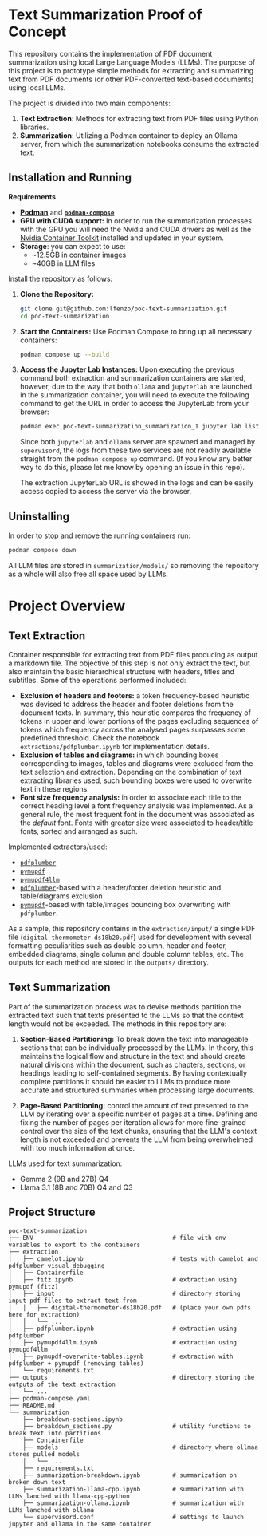 # Text Summarization Proof of Concept

This repository contains the implementation of PDF document summarization using local Large Language Models (LLMs). The purpose of this project is to prototype simple methods for extracting and summarizing text from PDF documents (or other PDF-converted text-based documents) using local LLMs. 

The project is divided into two main components:

1. **Text Extraction**: Methods for extracting text from PDF files using Python libraries.
2. **Summarization**: Utilizing a Podman container to deploy an Ollama server, from which the summarization notebooks consume the extracted text.

## Installation and Running

**Requirements**
- **[Podman](https://podman.io/docs/installation)**  and **[`podman-compose`](https://github.com/containers/podman-compose?tab=readme-ov-file#installation)** 
- **GPU with CUDA support:** In order to run the summarization processes with the GPU you will need the Nvidia and CUDA drivers as well as the [Nvidia Container Toolkit](https://docs.nvidia.com/ai-enterprise/deployment-guide-rhel-with-kvm/0.1.0/podman.html) installed and updated in your system.
- **Storage**: you can expect to use:
	- ~12.5GB in container images
	- ~40GB in LLM files

Install the repository as follows:

1. **Clone the Repository:**
    ```bash
    git clone git@github.com:lfenzo/poc-text-summarization.git
    cd poc-text-summarization
    ```

2. **Start the Containers:**
    Use Podman Compose to bring up all necessary containers:
    ```bash
    podman compose up --build
    ```

3. **Access the Jupyter Lab Instances:**
	Upon executing the previous command both extraction and summarization containers are started, however, due to the way that both `ollama` and `jupyterlab` are launched in the summarization container, you will need to execute the following command to get the URL in order to access the JupyterLab from your browser:
    ```bash
    podman exec poc-text-summarization_summarization_1 jupyter lab list
    ```
	Since both `jupyterlab` and `ollama` server are spawned and managed by `supervisord`, the logs from these two services are not readily available straight from the `podman compose up` command. (If you know any better way to do this, please let me know by opening an issue in this repo).

	The extraction JupyterLab URL is showed in the logs and can be easily access copied to access the server via the browser.

## Uninstalling

In order to stop and remove the running containers run:
```bash
podman compose down
```
All LLM files are stored in `summarization/models/` so removing the repository as a whole will also free all space used by LLMs.

# Project Overview

## Text Extraction

Container responsible for extracting text from PDF files producing as output a markdown file. The objective of this step is not only extract the text, but also maintain the basic hierarchical structure with headers, titles and subtitles. Some of the operations performed included:
- **Exclusion of headers and footers:** a token frequency-based heuristic was devised to address the header and footer deletions from the document texts. In summary, this heuristic compares the frequency of tokens in upper and lower portions of the pages excluding sequences of tokens which frequency across the analysed pages surpasses some predefined threshold. Check the notebook `extractions/pdfplumber.ipynb` for implementation details.
- **Exclusion of tables and diagrams:** in which bounding boxes corresponding to images, tables and diagrams were excluded from the text selection and extraction. Depending on the combination of text extracting libraries used, such bounding boxes were used to overwrite text in these regions.
- **Font size frequency analysis:** in order to associate each title to the correct heading level a font frequency analysis was implemented. As a general rule, the most frequent font in the document was associated as the *default* font. Fonts with greater size were associated to header/title fonts, sorted and arranged as such.

Implemented extractors/used:
- [`pdfplumber`](https://github.com/jsvine/pdfplumber)
- [`pymupdf`](https://github.com/pymupdf/PyMuPDF)
- [`pymupdf4llm`](https://github.com/pymupdf/PyMuPDF)
- [`pdfplumber`](https://github.com/jsvine/pdfplumber)-based with a header/footer deletion heuristic and table/diagrams exclusion
- [`pymupdf`](https://github.com/pymupdf/PyMuPDF)-based with table/images bounding box overwriting with `pdfplumber`.

As a sample, this repository contains in the `extraction/input/` a single PDF file (`digital-thermometer-ds18b20.pdf`) used for development with several formatting peculiarities such as double column, header and footer, embedded diagrams, single column and double column tables, etc. The outputs for each method are stored in the `outputs/` directory.

## Text Summarization

Part of the summarization process was to devise methods partition the extracted text such that texts presented to the LLMs so that the context length would not be exceeded. The methods in this repository are:

1. **Section-Based Partitioning:** To break down the text into manageable sections that can be individually processed by the LLMs. In theory, this maintains the logical flow and structure in the text and should create natural divisions within the document, such as chapters, sections, or headings leading to self-contained segments. By having contextually complete partitions it should be easier to LLMs to produce more accurate and structured summaries when processing large documents.

2. **Page-Based Partitioning:** control the amount of text presented to the LLM by iterating over a specific number of pages at a time. Defining and fixing the number of pages per iteration allows for more fine-grained control over the size of the text chunks, ensuring that the LLM's context length is not exceeded and prevents the LLM from being overwhelmed with too much information at once.

LLMs used for text summarization:
- Gemma 2 (9B and 27B) Q4
- Llama 3.1 (8B and 70B) Q4 and Q3

## Project Structure

```
poc-text-summarization
├── ENV                                       # file with env variables to export to the containers
├── extraction
│   ├── camelot.ipynb                         # tests with camelot and pdfplumber visual debugging
│   ├── Containerfile
│   ├── fitz.ipynb                            # extraction using pymupdf (fitz)
│   ├── input                                 # directory storing input pdf files to extract text from
│   │   ├── digital-thermometer-ds18b20.pdf   # (place your own pdfs here for extraction)
│   │   └── ...
│   ├── pdfplumber.ipynb                      # extraction using pdfplumber
│   ├── pymupdf4llm.ipynb                     # extraction using pymupdf4llm
│   ├── pymupdf-overwrite-tables.ipynb        # extraction with pdfplumber + pymupdf (removing tables)
│   └── requirements.txt
├── outputs                                   # directory storing the outputs of the text extraction
│   └── ...
├── podman-compose.yaml
├── README.md
└── summarization
    ├── breakdown-sections.ipynb
    ├── breakdown_sections.py                 # utility functions to break text into partitions
    ├── Containerfile
    ├── models                                # directory where ollmaa stores pulled models 
	│   └── ...
    ├── requirements.txt
    ├── summarization-breakdown.ipynb         # summarization on broken down text
    ├── summarization-llama-cpp.ipynb         # summarization with LLMs lanched with llama-cpp-python
    ├── summarization-ollama.ipynb            # summarization with LLMs lanched with ollama
    └── supervisord.conf                      # settings to launch jupyter and ollama in the same container
```
